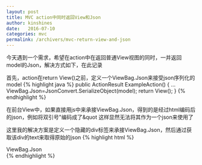 ```yaml
---
layout: post
title: MVC action中同时返回View和Json
author: kinshines
date:   2016-07-10
categories: mvc
permalink: /archivers/mvc-return-view-and-json
---
```


<p class="lead"> 今天遇到一个需求，希望在action中在返回普通View视图的同时，一并返回model的Json，解决方式如下，在此记录</p>

首先，action在return View()之前，定义一个ViewBag.Json来接受json序列化的model
{% highlight java %}
public ActionResult ExampleAction()
{
    ...
    ViewBag.Json=JsonConvert.SerializeObject(model);
    return View();
}
{% endhighlight %}

在前台View中，如果直接用js中来承接ViewBag.Json，得到的是经过html编码后的json，例如将双引号"编码成了&quot 这样显然无法将其作为一个json来使用了

这里我的解决方案是定义一个隐藏的div标签来承接ViewBag.Json，然后通过获取该div的text来取得原始的json
{% highlight html %}
<div id='json-data-holder' class='hidden'>ViewBag.Json</div>
<script>
var json=JSON.parse($('#json-data-holder').text());
</script>
{% endhighlight %}

